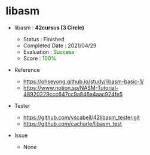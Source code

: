 
# libasm
- libasm : **42cursus (3 Circle)**
   - Status : Finished
   - Completed Date : 2021/04/29
   - Evaluation : <span style="color: #008000">Success</sapn>
   - Score : <span style="color: #008000">100%</sapn>

- Reference
   - https://ohseyong.github.io/study/libasm-basic-1/
   - https://www.notion.so/NASM-Tutorial-48920229ccc647cc9a846a4aac924fe5

- Tester
  - https://github.com/vscabell/42libasm_tester.git
  - https://github.com/cacharle/libasm_test
  
- Issue
  - None
